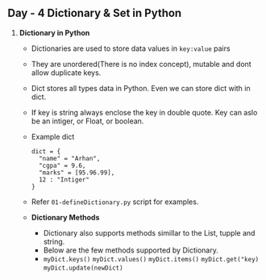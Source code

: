 ## Day - 4 Dictionary & Set in Python

1. **Dictionary in Python**
   - Dictionaries are used to store data values in `key:value` pairs
   - They are unordered(There is no index concept), mutable and dont allow duplicate keys.
   - Dict stores all types data in Python. Even we can store dict with in dict.
   - If key is string always enclose the key in double quote. Key can aslo be an intiger, or Float, or boolean.
   - Example dict
     ```
     dict = {
       "name" = "Arhan",
       "cgpa" = 9.6,
       "marks" = [95.96.99],
       12 : "Intiger"
     }
     ```
   - Refer `01-defineDictionary.py` script for examples.
  
   - **Dictionary Methods**
     - Dictionary also supports methods simillar to the List, tupple and string.
     - Below are the few methods supported by Dictionary.
     - `myDict.keys()` `myDict.values()` `myDict.items()` `myDict.get("key)` `myDict.update(newDict)`
